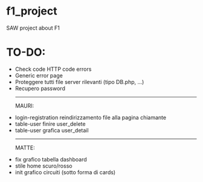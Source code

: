 # f1_project
SAW project about F1

# TO-DO:
<ul>
<li>Check code HTTP code errors</li>
<li>Generic error page</li>
<li>Proteggere tutti file server rilevanti (tipo DB.php, ...)</li>
<li>Recupero password</li>

<hr>

MAURI:
<li>login-registration reindirizzamento file alla pagina chiamante</li>
<li>table-user finire user_delete</li>
<li>table-user grafica user_detail</li>

<hr>

MATTE:
<li>fix grafico tabella dashboard</li>
<li>stile home scuro/rosso</li>
<li>init grafico circuiti (sotto forma di cards)</li>

</ul>
